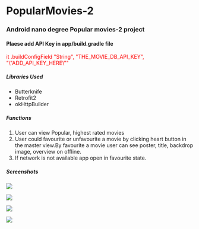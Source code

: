 # PopularMovies-2
<h3>Android nano degree Popular movies-2 project</h3>

<h4>Plaese add API Key in app/build.gradle file </h4>
<span 
style="color:red">it
.buildConfigField "String", "THE_MOVIE_DB_API_KEY", 
"\"ADD_API_KEY_HERE\""</span>

<h5>Libraries Used</h5>
<ul>
<li>Butterknife</li>
<li>Retrofit2</li>
<li>okHttpBuilder</li>
</ul>

<h5>Functions</h5>
<ol>
<li>User can view Popular, highest rated movies</li>
<li>User could favourite or unfavourite a movie by clicking heart 
button in the master view.By favourite a movie user can see poster, 
title, backdrop image, overview on offline.</li>
<li>If network is not available app open in favourite state. </li>
</ol>

<h5>Screenshots</h5>

<img src="https://github.com/Balaj-Manogar/PopularMovies-2/blob
/master/screenshots/phone_master.png" />

<img src="https://github.com/Balaj-Manogar/PopularMovies-2/blob
/master/screenshots/phone_detail.png" />

<img src="https://github.com/Balaj-Manogar/PopularMovies-2/blob
/master/screenshots/fav_added.png" />

<img src="https://github.com/Balaj-Manogar/PopularMovies-2/blob
/master/screenshots/fav_removed.png" />

